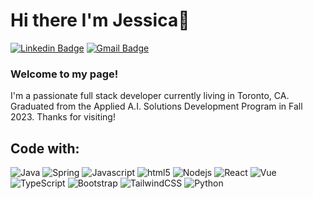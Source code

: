# Hi there I'm Jessica👋
[![Linkedin Badge](https://img.shields.io/badge/-JessicaLee-blue?style=flat&logo=Linkedin&logoColor=white&link=https://www.linkedin.com/in/hei-yuet-lee/)](https://www.linkedin.com/in/hei-yuet-lee/)
[![Gmail Badge](https://img.shields.io/badge/-jessicalee936-c14438?style=flat&logo=Gmail&logoColor=white&link=mailto:jessicalee936@gmail.com)](mailto:jessicalee936@gmail.com)

<h3>Welcome to my page!</h3>
<p>I'm a passionate full stack developer currently living in Toronto, CA. Graduated from the Applied A.I. Solutions Development Program in Fall 2023. Thanks for visiting!</p>

<h2>Code with:</h2>
<p>
<img alt="Java" src="https://img.shields.io/badge/Java-ED8B00?style=for-the-badge&logo=openjdk&logoColor=white" />
<img alt="Spring" src="https://img.shields.io/badge/Spring-6DB33F?style=for-the-badge&logo=spring&logoColor=white" />
<img alt="Javascript" src="https://img.shields.io/badge/JavaScript-323330?style=for-the-badge&logo=javascript&logoColor=F7DF1E" />
<img alt="html5" src="https://img.shields.io/badge/HTML5-E34F26?style=for-the-badge&logo=html5&logoColor=white" />
<img alt="Nodejs" src="https://img.shields.io/badge/Node.js-43853D?style=for-the-badge&logo=node.js&logoColor=white" />
<img alt="React" src="https://img.shields.io/badge/React-20232A?style=for-the-badge&logo=react&logoColor=61DAFB" />
<img alt="Vue" src="https://img.shields.io/badge/Vue.js-35495E?style=for-the-badge&logo=vue.js&logoColor=4FC08D" />
<img alt="TypeScript" src="https://img.shields.io/badge/TypeScript-007ACC?style=for-the-badge&logo=typescript&logoColor=white" />
<img alt="Bootstrap" src="https://img.shields.io/badge/Bootstrap-563D7C?style=for-the-badge&logo=bootstrap&logoColor=white" />
<img alt="TailwindCSS" src="https://img.shields.io/badge/tailwindcss-%2338B2AC.svg?style=for-the-badge&logo=tailwind-css&logoColor=white" />
<img alt="Python" src="https://img.shields.io/badge/Python-3776AB?style=for-the-badge&logo=python&logoColor=white" />
</p>


<!--
**Jclee967/Jclee967** is a ✨ _special_ ✨ repository because its `README.md` (this file) appears on your GitHub profile.

Here are some ideas to get you started:

- 🔭 I’m currently working on ...
- 🌱 I’m currently learning ...
- 👯 I’m looking to collaborate on ...
- 🤔 I’m looking for help with ...
- 💬 Ask me about ...
- 📫 How to reach me: ...
- 😄 Pronouns: ...
- ⚡ Fun fact: ...
-->
